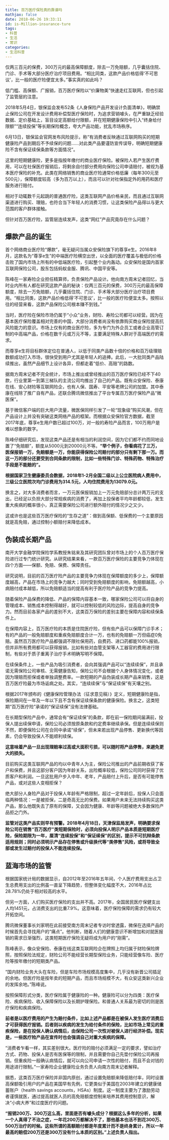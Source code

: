 ```yaml
---
title: 百万医疗保险真的靠谱吗
mathjax: false
date: 2018-06-26 19:33:11
id: is-Million-insurance-ture
tags:
- 科普
- 生活
- 常识
categories:
- 生活科普
---
```


仅两三百元的保费，300万元的最高保障额度，除去一万免赔额，几乎囊括住院、门诊、手术等大部分医疗治疗项目费用。“相比同类，这款产品价格低得‘不可思议’，比一般的医疗险便宜太多。”事实真的如此吗？

<!---more--->

低门槛、高保额、广报销，百万医疗保险以“价廉物美”快速走红互联网，但也引起了监管层的注意。

2018年5月4日，银保监会发布52条《人身保险产品开发设计负面清单》，明确禁止保险公司在开发设计费用补偿型医疗保险时，为追求营销噱头，在严重缺乏经验数据、定价基础上，盲目设定高额给付限额，并在短期健康保险中引入“终身给付限额”“连续投保”等长期保险概念，夸大产品功能，扰乱市场秩序。

6月13日，银保监会官网发布风险提示，称“有消费者反映通过互联网购买的短期健康险产品到期后不予续保的问题……对此类产品要谨防宣传误导，明确短期健康险不含有保证续保条款等方面情况”。

这里的短期健康险，更多是指按年缴付的商业医疗保险。被保险人若产生医疗费用，可以在社保医疗报销后，将剩余自付部分费用向保险公司申请赔付，被视为基本医疗保险的补充。此类在网络销售的商业医疗险通常价格低廉（每年300元至500元），保障额度较高（多为百万以上），而且可以针对社保指定外的用药和医疗服务进行赔付。

相对于动辄数千元起跳的普通医疗险，这类互联网产品价格亲民，而且通过互联网渠道进行购买、理赔，也符合当下年轻人的消费习惯，让这类保险产品得以与更大范围的客户群体接触。

但针对百万医疗险，监管层连续发声，这类“网红”产品究竟存在什么问题？

## 爆款产品的诞生

首个网络商业医疗险“爆款”，毫无疑问当属众安保险旗下的尊享e生。2016年8月，这款名为“尊享e生”的中端医疗险横空出世，以全面的医疗覆盖与极低的价格击败了国内市场上所有的中低端医疗险，引起整个业内轰动。众安保险是国内首家互联网保险公司，股东包括蚂蚁金服、腾讯、中国平安等。

陈峰在一家寿险企业担任精算师，负责保险产品设计。他向南方周末记者回忆，当时业内所有人都在研究这款产品的秘诀：仅两三百元的保费，300万元的最高保障额度，除去一万免赔额，几乎囊括住院、门诊、手术等大部分医疗治疗项目费用。“相比同类，这款产品价格低得‘不可思议’，比一般的医疗险便宜太多。按照以往的经营来看，这款产品保险公司根本赚不到钱。”

当时，医疗险在保险市场仍属于“小众”业务，财险、寿险公司都可以经营。因为在基本医疗保险覆盖相对完善的中国，大部分消费者尚没有依靠购买商业保险提高抗风险能力的意识。市场上仅有的商业医疗险，多为专门为外企员工或者企业高管订制的中高端产品，价格在数千元或万元不等，主要满足特殊人群对于高端医疗的需求。

而尊享e生将目标群体定位在普通人，以低于同类产品数十倍的价格和百万级理赔数额成功打入市场，很快受到用户尤其是年轻人的追捧。此后，一大批同类产品陆续推出，虽然产品细节上设计各异，但都走着“低价、高赔”的路数。

据南方周末记者不完全统计，市场上推出或曾经推出的百万医疗保险已经不下40款，行业里第一到第三梯队的主流公司均推出了自己的产品。既有众安保险、泰康在线、安心财险等互联网险企，也有人保、国寿、平安等老牌公司的加盟。其中泰康在线除了推广自有产品，还联合腾讯微信推出了平台专属百万医疗保险产品“微医保”。

基于微信客户端的巨大用户流量，微医保同样引发了一轮“现象级”购买风潮，但在产品设计上并没有突破这类网络产品的框架。而根据众安保险官方数据，截至2017年底，尊享e生用户数已超过100万，对一般的寿险产品而言，100万用户是难以想象的数字。

陈峰仔细研究后，发现这类产品还是有相当的利润空间，因为它们都不约而同地设置了“免赔额”，额度从5000元到20000元不等。**“举个例子，你看病花了三万，医保报销一万，免赔额是一万，你能获得保险公司赔付的部分只有剩下那一万。而这一万的部分还要受到合同条款的限制，比如一些特殊门诊、特殊药物、特殊治疗手段是不能赔的”。**

**根据国家卫生健康委员会数据，2018年1-2月全国二级以上公立医院病人费用中，三级公立医院次均门诊费用为314.5元，人均住院费用为13079.0元。**

换言之，对大多消费者而言，一万元医保报销加上一万元免赔部分总计两万元的支出，已经足以负担大部分常规疾病的消费了，再加上投保者平均年龄都较低，发生重大疾病的概率很小，真正需要保险公司进行额外赔付的情况少之又少。

这或许也是这些百万医疗保险的“生存之道”：做到高保额、低保费的一个主要原因就是高免赔，通过控制小额赔付来降低成本。

## 伪装成长期产品

南开大学金融学院保险学系教授朱铭来及其研究团队曾对市场上的个人百万医疗保险进行过专门统计研究。从研究结果来看，一款百万医疗保险的主要竞争力体现在四个方面——保额、免赔、保费、保障责任。

研究说明，目前的百万医疗险产品的主要竞争力体现在保障额度的多少上，保障额度越高，产品在市场上的竞争力越大；同时受到免赔额度的影响，免赔额越高，小病赔付成本越低，所以免赔额适当的提高有利于医疗险产品的竞争力提高。

随着保险产品保费的降低、产品的保障内容基本一致，哪家保险公司可以将自身的管理成本、销售成本控制得越好，就可以控制较低的风险边际，提高自身的竞争力。然而目前各家产品的差别不大，这类百万保险的差别主要在保障内容和续保条件上。

在保障内容上，百万医疗险的本质是住院医疗险，但有些产品可以保障门诊手术；有的产品的一般免赔额度和重疾免赔额度合计一万，也有的免赔额一万但癌症0免赔。虽然百万医疗险产品都强调不限社保用药，自费药、进口药都能100%报销，但并非所有费用都可以获得报销，比如有些对血管支架等人工器官的费用进行限制，有些对于质子重离子治疗手术明确写明不保障。

在续保条件上，一些产品为吸引消费者，会向其强调产品可以“连续续保”，并且承诺无需保险公司审核、无需健康告知，保险公司不会根据个人身体情况变化，或者因为理赔而拒保或者单独调整费率。一款短期的产品伪装成长期产品来销售，这是百万医疗险最为市场诟病之处。其实，“连续续保”与“保证续保”有天壤之别。

根据2017年颁布的《健康保险管理办法（征求意见稿）》定义，短期健康险是指，保险期间在一年及一年以下且不含有保证续保条款的健康保险。换言之，这类短期“百万医疗险”承诺的“保证续保”没有法律基础。

在长期型保险产品中，通常会有“保证续保”的条款，即在前一保险期间届满前，投保人提出续保申请，保险公司必须按原条款和约定费率继续承保。但是连续续保则不然，即便保险公司在合同中承诺“续保”，但未来若出现产品停售、更新换代等因素，仍会导致投保人不能顺利续保。

**这意味着产品一旦出现理赔率过高或大面积亏损，可以随时将产品停售，来避免更大的损失。**

目前购买这类互联网产品的均以中青年人为主，保险公司推出的产品前期收获了客户和保费，并且这部分客户因为年龄关系，出险概率较低，保险公司同时获得了优质客户和利润。一旦这批用户步入中年、老年，产品赔付上升后，是否有可能停售产品，或对这些人变相拒保？

绝大部分人身险产品对于投保人年龄有严格限制，超过一定年龄后，投保人只会面临两种情况：一是被拒保，二是奇高无比的保费。如果用户未来无法持续购买这类产品，那么他既失去了原有的保障，又会因为健康、年龄等问题被绝大多数保险产品拒之门外。

**监管对这类产品实则早有预警。2018年4月18日，天津保监局发声，明确要求保险公司在销售“百万医疗”类短期保险时，必须向投保人明示产品本质是短期医疗险，保险期限为一年，厘清“连续投保”和“保证续保”的区别，提示不可抗辩条款适用规则；同时必须明示产品存在停售或升级换代等“类停售”风险，或将导致全部或发生过赔付的投保人不能连续投保。**

## 蓝海市场的监管

根据国家统计局的数据显示，自2012年至2016年五年间，个人医疗费用支出占卫生总费用支出的比例虽一直呈下降趋势，但整体变化幅度不大，2016年占比28.78%仍处于相对较高的水平。

但另一方面，人们购买医疗保险的支出并不高。2017年，全国居民医疗保健支出人均1451元，占消费支出的比重7.9%。这意味着，医疗保险保障的需求仍有较大开拓空间。

腾讯微保董事长刘家明在此前接受南方周末记者专访时曾透露，微保在选择产品的时候首先会寻找用户的“痛点”。他判断，随着人们的健康意识不断增加和对就医报销的需求日渐强烈，这类短期医疗保险无疑将成为用户的“刚需”。

陈峰表示，像众安保险、泰康在线这类互联网险企在牌照上均归属于财险保险牌照，按照保险法规定，财险公司不能经营长期型保险业务，只能经营像车险、医疗险等按年缴付的短期类产品。

“国内财险业务大头在车险，但是车险市场规模高度集中，几乎没有新晋公司插足的余地。但医疗险是按年卖的短期产品，而且市场规模不大，有众安这类新兴企业的发挥余地。”陈峰说。

按照保障形式分类，医疗保险属于健康险的一种。健康险可以分为四类：医疗保险、疾病保险、收入保障保险以及长期护理保险。和普通人关系最为密切的则是医疗保险和疾病保险。

**前者是以医疗费用的产生为赔付条件，比如上述产品都是在被保人发生医疗消费后才可获得医疗报销。后者则以疾病的发生为给付条件的保险，比如市场上常见的重疾保险，是在投保人确认病情后，由保险公司一次性对被保人进行经济补偿。现实是，一些医疗险产品在宣传时也会强调自己对重大疾病的保障。**

“消费者乍看一样，其实差别很大。医疗险的赔付必须满足一定的要求，譬如治疗方式、药物、投保人是否有医保等的限制，并且需要你自己先垫付保险公司再报销。但重疾险一般确认病情后，就可以向公司申请一次性的赔付，而且不会对钱的用途进行限制。”一家寿险企业健康险业务负责人向南方周末记者解释。

据悉，这类百万医疗保险并非国内原创，通过设置免赔额来降低赔付率，同时设置高保额吸引用户的产品在美国早有先例，它更类似于美国在2003年建立的健康储蓄账户（health savings accounts，HSAs）制度。这一制度主要为了激励劳动者谨慎就医，通过提高就医人员的高免赔额度控制来培养其费用控制意识，解决“小病大养”和过度医疗的问题。

**“报销200万、300万这么高，里面是否有噱头成分？根据这么多年的分析，如果一个人真得了不治之症，一年花200万都解决不了，那他基本也活不到花300万、500万治疗的时候。这些所谓的高额赔付都是年度累计而不是终身累计，所以一年最高的赔偿200万还是300万没有什么本质的区别。”上述负责人指出。**